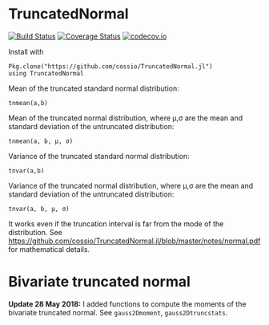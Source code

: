 # TruncatedNormal

[![Build Status](https://travis-ci.org/cossio/TruncatedNormal.jl.svg?branch=master)](https://travis-ci.org/cossio/TruncatedNormal.jl)
[![Coverage Status](https://coveralls.io/repos/cossio/TruncatedNormal.jl/badge.svg?branch=master&service=github)](https://coveralls.io/github/cossio/TruncatedNormal.jl?branch=master)
[![codecov.io](http://codecov.io/github/cossio/TruncatedNormal.jl/coverage.svg?branch=master)](http://codecov.io/github/cossio/TruncatedNormal.jl?branch=master)

Install with

    Pkg.clone("https://github.com/cossio/TruncatedNormal.jl")
    using TruncatedNormal

Mean of the truncated standard normal distribution:

    tnmean(a,b)

Mean of the truncated normal distribution, where μ,σ
are the mean and standard deviation of the untruncated
distribution:

    tnmean(a, b, μ, σ)

Variance of the truncated standard normal distribution:

    tnvar(a,b)

Variance of the truncated normal distribution, where μ,σ
are the mean and standard deviation of the untruncated
distribution:

    tnvar(a, b, μ, σ)

It works even if the truncation interval is far from the mode of the distribution. See https://github.com/cossio/TruncatedNormal.jl/blob/master/notes/normal.pdf for mathematical details.

# Bivariate truncated normal

**Update 28 May 2018:** I added functions to compute the moments of the bivariate truncated normal. See `gauss2Dmoment`, `gauss2Dtruncstats`.